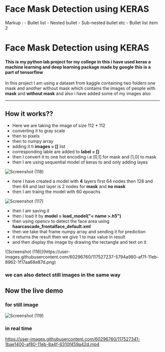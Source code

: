 # Face Mask Detection using KERAS
 Markup : - Bullet list
              - Nested bullet
                  - Sub-nested bullet etc
          - Bullet list item 2 
# Face Mask Detection using KERAS
#### This is my python lab project for my college in this i have used keras a machine learning and deep learning package made by google this is a part of tensorflow
In this project I am using a dataset from kaggle containing two folders one mask and another without mask which contains the images of people with **mask** and **without mask** and also i have added some of my images also

***

## How it works??
<ul>
 <li>Here we are taking the image of size 112 * 112 </li>
 <li>converting it to gray scale </li>
 <li>then to pixels</li>
 <li>then to numpy array  </li>
 <li>adding it ti <b>images = []</b> list </li>
 <li>corresponding lable are added to <b>label = []</b></li>
 <li>then I convert it to one hot encoding i.e [0,1] for mask and [1,0] to mask </li>
 <li>then I are using sequential model of keras to and only adding layes </li>
 </ul>
 
![Screenshot (118)](https://user-images.githubusercontent.com/60296760/117527215-37fd8100-af7f-11eb-83a7-edf1dc1a2353.png)

 
 <ul>
 <li>here I have created a model with <b>4</b> layers first 64 nodes then 128 and then 64 and last layer is 2 nodes for <b>mask</b> and <b>no mask</b> </li>
 <li>then I am traing the model with 60 epoachs </li>
 </ul>
 
![Screenshot (117)](https://user-images.githubusercontent.com/60296760/117527217-3c299e80-af7f-11eb-83a6-77e3088fba96.png)

 
 <ul>
 <li>then I am saving it</li>
 <li>then i load it by <b>model = load_model("< name >.h5")</b></li>
 <li>then using opencv to detect the face area using <b>haarcascade_frontalface_default.xml</b></li>
 <li>then we take that frame numpy array and sending it for prediction</li>
 <li>it returns the result then we give 1 to max value in result</li>
 <li>and then display the image by drawing the rectangle and text on it</li>
</ul>
![Screenshot (116)](https://user-images.githubusercontent.com/60296760/117527237-5794a980-af7f-11eb-8962-1f17aa68e87d.png)


### we can also detect still images in the same way
## Now the live demo
### for still image
![Screenshot (119)](https://user-images.githubusercontent.com/60296760/117527283-a80c0700-af7f-11eb-9e0c-07b821cab467.png)

### in real time

https://user-images.githubusercontent.com/60296760/117527341-1bae1400-af80-11eb-8a4f-6310f459a42d.mp4





